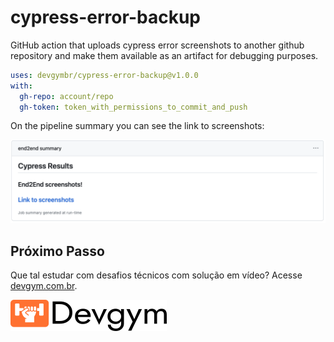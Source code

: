 # cypress-error-backup

GitHub action that uploads cypress error screenshots to another github repository and make them available as an artifact for debugging purposes. 

```yaml
uses: devgymbr/cypress-error-backup@v1.0.0
with:
  gh-repo: account/repo
  gh-token: token_with_permissions_to_commit_and_push
```

On the pipeline summary you can see the link to screenshots: 

![](./example.png)

## Próximo Passo

Que tal estudar com desafios técnicos com solução em vídeo? Acesse [devgym.com.br](https://app.devgym.com.br?utm_campaign=cypresserrrepo&utm_medium=social&utm_source=github). 

[![](https://raw.githubusercontent.com/devgymbr/files/main/devgymblack.png)](https://app.devgym.com.br?utm_campaign=cypresserrrepo&utm_medium=social&utm_source=github)
